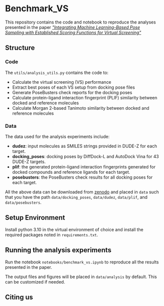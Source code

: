 # Benchmark_VS
This repository contains the code and notebook to reproduce the analyses presented in the paper [*"Integrating Machine Learning-Based Pose Sampling with Established Scoring Functions for Virtual Screening"*]()

## Structure
### Code

The `utils/analysis_utils.py` contains the code to:
- Calculate the virtual screening (VS) performance
- Extract best poses of each VS setup from docking pose files
- Generate PoseBusters check reports for the docking poses
- Calculate protein-ligand interaction fingerprint (PLIF) similarity between docked and reference molecules
- Calculate Morgan 2-based Tanimoto similarity between docked and reference molecules

### Data

The data used for the analysis experiments include:

- **dudez**: input molecules as SMILES strings provided in DUDE-Z for each target.
- **docking_poses**: docking poses by DiffDock-L and AutoDock Vina for 43 DUDE-Z targets.
- **plif**: the generated protein-ligand interaction fingerprints generated for docked compounds and reference ligands for each target.
- **posebusters**: the PoseBusters check results for all docking poses for each target.

All the above data can be downloaded from [zenodo]() and placed in `data` such that you have the path `data/docking_poses`, `data/dudez`, `data/plif`, and `data/posebusters`.

## Setup Environment

Install python 3.10 in the virtual environment of choice and install the required packages noted in `requirements.txt`.

## Running the analysis experiments

Run the notebook `notebooks/benchmark_vs.ipynb` to reproduce all the results presented in the paper.

The output files and figures will be placed in `data/analysis` by default. This can be customized if needed.

## Citing us







